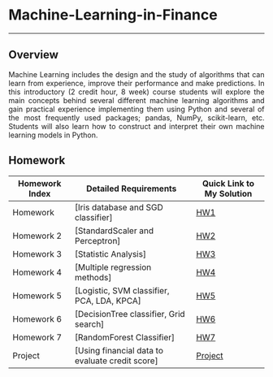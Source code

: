 
# Machine-Learning-in-Finance
* * *

## Overview

<p align="justify">
Machine Learning includes the design and the study of algorithms that can learn from experience, improve their performance and make predictions. In this introductory (2 credit hour, 8 week) course students will explore the main concepts behind several different machine learning algorithms and gain practical experience implementing them using Python and several of the most frequently used packages; pandas, NumPy, scikit-learn, etc. Students will also learn how to construct and interpret their own machine learning models in Python.
</p>

## Homework
Homework Index | Detailed Requirements | Quick Link to My Solution
--------------- | --------------- | ---------------
Homework | [Iris database and SGD classifier] | [HW1](https://github.com/AlexYoungZ/Machine-Learning-in-Finance/tree/master/IE598_F18_HW)
Homework 2 | [StandardScaler and Perceptron] | [HW2](https://github.com/AlexYoungZ/Machine-Learning-in-Finance/tree/master/IE598_F18_HW2)
Homework 3 | [Statistic Analysis] | [HW3](https://github.com/AlexYoungZ/Machine-Learning-in-Finance/tree/master/IE598_F18_HW3)
Homework 4 | [Multiple regression methods] | [HW4](https://github.com/AlexYoungZ/Machine-Learning-in-Finance/tree/master/IE598_F18_HW4)
Homework 5 | [Logistic, SVM classifier, PCA, LDA, KPCA] | [HW5](https://github.com/AlexYoungZ/Machine-Learning-in-Finance/tree/master/IE598_F18_HW5)
Homework 6 | [DecisionTree classifier, Grid search] | [HW6](https://github.com/AlexYoungZ/Machine-Learning-in-Finance/tree/master/IE598_F18_HW6)
Homework 7 | [RandomForest Classifier] | [HW7](https://github.com/AlexYoungZ/Machine-Learning-in-Finance/tree/master/IE598_F18_HW7)
Project | [Using financial data to evaluate credit score] | [Project](https://github.com/AlexYoungZ/cs61b/tree/master/proj2c)
